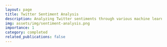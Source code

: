 ```yaml
---
layout: page
title: Twitter Sentiment Analysis
description: Analyzing Twitter sentiments through various machine learning methods, offering insights into emotional expressions on the platform.
img: assets/img/sentiment-analysis.png
importance: 1
category: completed
related_publications: false
---
```

